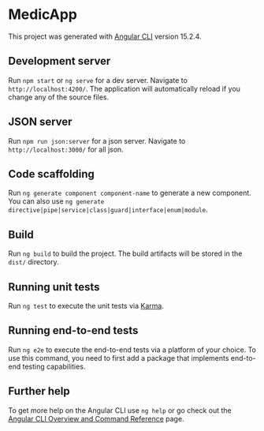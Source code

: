 # MedicApp

This project was generated with [Angular CLI](https://github.com/angular/angular-cli) version 15.2.4.

## Development server

Run `npm start` or `ng serve` for a dev server. Navigate to `http://localhost:4200/`. The application will automatically reload if you change any of the source files.

## JSON server

Run `npm run json:server` for a json server. Navigate to `http://localhost:3000/` for all json.

## Code scaffolding

Run `ng generate component component-name` to generate a new component. You can also use `ng generate directive|pipe|service|class|guard|interface|enum|module`.

## Build

Run `ng build` to build the project. The build artifacts will be stored in the `dist/` directory.

## Running unit tests

Run `ng test` to execute the unit tests via [Karma](https://karma-runner.github.io).

## Running end-to-end tests

Run `ng e2e` to execute the end-to-end tests via a platform of your choice. To use this command, you need to first add a package that implements end-to-end testing capabilities.

## Further help

To get more help on the Angular CLI use `ng help` or go check out the [Angular CLI Overview and Command Reference](https://angular.io/cli) page.
